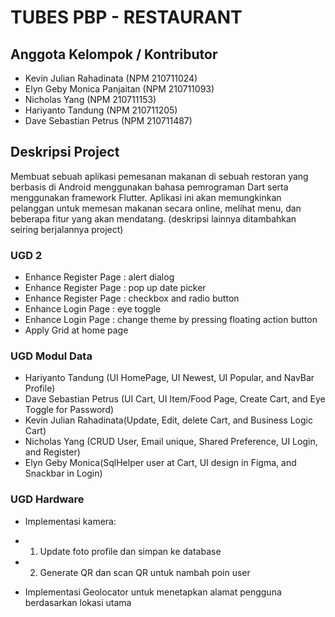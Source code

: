 # TUBES PBP - RESTAURANT

## Anggota Kelompok / Kontributor

- Kevin Julian Rahadinata (NPM 210711024)
- Elyn Geby Monica Panjaitan (NPM 210711093)
- Nicholas Yang (NPM 210711153)
- Hariyanto Tandung (NPM 210711205)
- Dave Sebastian Petrus (NPM 210711487)

## Deskripsi Project

Membuat sebuah aplikasi pemesanan makanan di sebuah restoran yang berbasis di Android menggunakan bahasa pemrograman Dart serta menggunakan framework Flutter. Aplikasi ini akan memungkinkan pelanggan untuk memesan makanan secara online, melihat menu, dan beberapa fitur yang akan mendatang. (deskripsi lainnya ditambahkan seiring berjalannya project)

### UGD 2

- Enhance Register Page : alert dialog
- Enhance Register Page : pop up date picker
- Enhance Register Page : checkbox and radio button
- Enhance Login Page : eye toggle
- Enhance Login Page : change theme by pressing floating action button
- Apply Grid at home page

### UGD Modul Data
- Hariyanto Tandung (UI HomePage, UI Newest, UI Popular, and NavBar Profile)
- Dave Sebastian Petrus (UI Cart, UI Item/Food Page, Create Cart, and Eye Toggle for Password)
- Kevin Julian Rahadinata(Update, Edit, delete Cart, and Business Logic Cart)
- Nicholas Yang (CRUD User, Email unique, Shared Preference, UI Login, and Register)  
- Elyn Geby Monica(SqlHelper user at Cart, UI design in Figma, and Snackbar in Login)

### UGD Hardware
- Implementasi kamera:
- 1. Update foto profile dan simpan ke database
- 2. Generate QR dan scan QR untuk nambah poin user

- Implementasi Geolocator untuk menetapkan alamat pengguna berdasarkan lokasi utama
